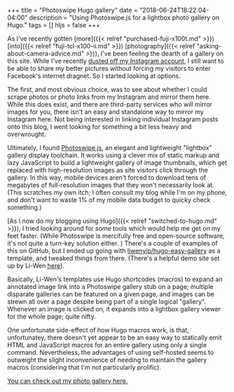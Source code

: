 +++
title = "Photoswipe Hugo gallery"
date = "2018-06-24T18:22:04-04:00"
description = "Using Photoswipe.js for a lightbox photo gallery on Hugo."
tags = []
hljs = false
+++

As I've recently gotten
[more]({{< relref "purchased-fuji-x100t.md" >}})
[into]({{< relref "fuji-tcl-x100-ii.md" >}})
[photography]({{< relref "asking-about-camera-advice.md" >}}),
I've been feeling the dearth of a gallery on this site.
While I've recently 
[dusted off my Instagram account](https://www.instagram.com/artiavis/),
I still want to be able to share my better pictures without forcing my visitors
to enter Facebook's internet dragnet. So I started looking at options.

The first, and most obvious choice, was to see about whether I could scrape
photos or photo links from my Instagram and mirror them here. While this
does exist, and there are third-party services who will mirror images for you,
there isn't an easy and standalone way to mirror my Instagram here.
Not being interested in linking individual Instagram posts onto this blog, I went
looking for something a bit less heavy and overwrought.

Ultimately, I found [Photoswipe.js](http://photoswipe.com/), an elegant and
lightweight "lightbox" gallery display toolchain. 
It works using a clever mix of static markup and lazy JavaScript to build a
lightweight gallery of image thumbnails, which get replaced with high-resolution
images as site visitors click through the gallery. In this way, mobile devices
aren't forced to download tens of megabytes of full-resolution images that they
won't necessarily look at. (This scratches my own itch; I often consult my blog
while I'm on my phone, and don't want to waste 1% of my mobile data budget to
quicky check something.)

[As I now do my blogging using Hugo]({{< relref "switched-to-hugo.md" >}}),
I tried looking around for some tools which would help me get on my feet faster.
(While Photoswipe is mercifully free and open-source software, it's not quite a
turn-key solution either. )
There's a couple of examples of this on GitHub, but I ended up going with
[liwenyip/hugo-easy-gallery](https://github.com/liwenyip/hugo-easy-gallery) as
a template, and tweaked things from there.
(There's a helpful demo site set up by Li-Wen [here](https://www.liwen.id.au/heg/)).

Basically, Li-Wen's templates use Hugo shortcodes (macros) to expand an
annotated image link into a Photoswipe gallery stub on a page;
multiple disparate galleries can be featured on a given page, and images can be
strewn all over a page despite being part of a single logical "gallery".
Whenever an image is clicked on, it expands into a lightbox gallery viewer for
the whole page; quite nifty.

One unfortunate side-effect of how Hugo macros work, is that, unfortunatey,
there doesn't yet appear to be an easy way to statically emit HTML and JavaScript
macros for an entire gallery using only a single command. Nevertheless, the
advantages of using self-hosted seems to outweight the slight inconvenience of
needing to maintain the gallery macros (considering that I'm not particularly
prolific).


[You can check out my photo gallery here.](/photos)
